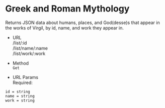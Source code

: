 # Greek and Roman Mythology

Returns JSON data about humans, places, and God(desse)s that appear in the works of Virgil, by id, name, and work they appear in.

- URL  
  /list/:id  
  /list/name/:name  
  /list/work/:work  

- Method  
`Get`  

- URL Params  
Required:  
```
id = string  
name = string  
work = string
```  
